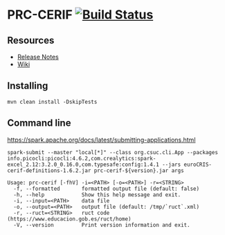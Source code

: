 # PRC-CERIF   [![Build Status](https://travis-ci.org/CSUC/PRC-CSV2XML.svg?branch=develop)](https://travis-ci.org/CSUC/PRC-CSV2XML)

## Resources
* [Release Notes](../../releases)
* [Wiki](../../wiki/Home)

## Installing

```
mvn clean install -DskipTests
```

## Command line
https://spark.apache.org/docs/latest/submitting-applications.html
```
spark-submit --master "local[*]" --class org.csuc.cli.App --packages info.picocli:picocli:4.6.2,com.crealytics:spark-excel_2.12:3.2.0_0.16.0,com.typesafe:config:1.4.1 --jars euroCRIS-cerif-definitions-1.6.2.jar prc-cerif-${version}.jar args
```
```
Usage: prc-cerif [-fhV] -i=<PATH> [-o=<PATH>] -r=<STRING>
  -f, --formatted       formatted output file (default: false)
  -h, --help            Show this help message and exit.
  -i, --input=<PATH>    data file
  -o, --output=<PATH>   output file (default: /tmp/`ruct`.xml)
  -r, --ruct=<STRING>   ruct code (https://www.educacion.gob.es/ruct/home)
  -V, --version         Print version information and exit.
```
